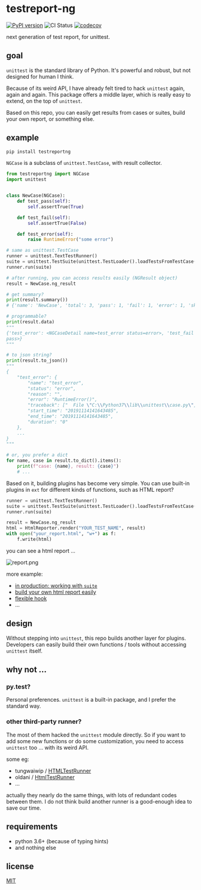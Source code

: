 # testreport-ng


[![PyPI version](https://badge.fury.io/py/testreportng.svg)](https://badge.fury.io/py/testreportng)
![CI Status](https://github.com/williamfzc/testreportng/workflows/Python%20application/badge.svg)
[![codecov](https://codecov.io/gh/williamfzc/testreportng/branch/master/graph/badge.svg?token=18PMrmYcAk)](https://codecov.io/gh/williamfzc/testreportng)

next generation of test report, for unittest.

## goal

`unittest` is the standard library of Python. It's powerful and robust, but not designed for human I think.

Because of its weird API, I have already felt tired to hack `unittest` again, again and again. This package offers a middle layer, which is really easy to extend, on the top of `unittest`. 

Based on this repo, you can easily get results from cases or suites, build your own report, or something else. 

## example

```bash
pip install testreportng
```

`NGCase` is a subclass of `unittest.TestCase`, with result collector.

```python
from testreportng import NGCase
import unittest


class NewCase(NGCase):
    def test_pass(self):
        self.assertTrue(True)

    def test_fail(self):
        self.assertTrue(False)

    def test_error(self):
        raise RuntimeError("some error")

# same as unittest.TestCase
runner = unittest.TextTestRunner()
suite = unittest.TestSuite(unittest.TestLoader().loadTestsFromTestCase(NewCase))
runner.run(suite)

# after running, you can access results easily (NGResult object)
result = NewCase.ng_result

# get summary?
print(result.summary())
# {'name': 'NewCase', 'total': 3, 'pass': 1, 'fail': 1, 'error': 1, 'skip': 0}

# programmable?
print(result.data)
"""
{'test_error': <NGCaseDetail name=test_error status=error>, 'test_fail': <NGCaseDetail name=test_fail status=fail>, 'test_pass': <NGCaseDetail name=test_pass status=
pass>}
"""

# to json string?
print(result.to_json())
"""
{
	"test_error": {
		"name": "test_error",
		"status": "error",
		"reason": "",
		"error": "RuntimeError()",
		"traceback": ["  File \"C:\\Python37\\lib\\unittest\\case.py\", lin ... "]
		"start_time": "20191114141643485",
		"end_time": "20191114141643485",
		"duration": "0"
	},
    ...
}
"""

# or, you prefer a dict
for name, case in result.to_dict().items():
    print(f"case: {name}, result: {case}")
    # ...
```

Based on it, building plugins has become very simple. You can use built-in plugins in `ext` for different kinds of functions, such as HTML report?

```python
runner = unittest.TextTestRunner()
suite = unittest.TestSuite(unittest.TestLoader().loadTestsFromTestCase(NewCase))
runner.run(suite)

result = NewCase.ng_result
html = HtmlReporter.render("YOUR_TEST_NAME", result)
with open("your_report.html", "w+") as f:
    f.write(html)
```

you can see a html report ...

![report.png](https://i.loli.net/2019/11/14/HGJDKSbizkMrEX6.png)

more example:

- [in production: working with `suite`](./example/suite.py)
- [build your own html report easily](./example/report.py)
- [flexible hook](./example/hook.py)
- ...

## design

Without stepping into `unittest`, this repo builds another layer for plugins. Developers can easily build their own functions / tools without accessing `unittest` itself.

## why not ...

### py.test?

Personal preferences. `unittest` is a built-in package, and I prefer the standard way.

### other third-party runner?

The most of them hacked the `unittest` module directly. So if you want to add some new functions or do some customization, you need to access `unittest` too ... with its weird API.

some eg:

- tungwaiwip / [HTMLTestRunner](https://github.com/tungwaiyip/HTMLTestRunner)
- oldani / [HtmlTestRunner](https://github.com/oldani/HtmlTestRunner)
- ...

actually they nearly do the same things, with lots of redundant codes between them. I do not think build another runner is a good-enough idea to save our time.

## requirements

- python 3.6+ (because of typing hints)
- and nothing else

## license

[MIT](LICENSE)
